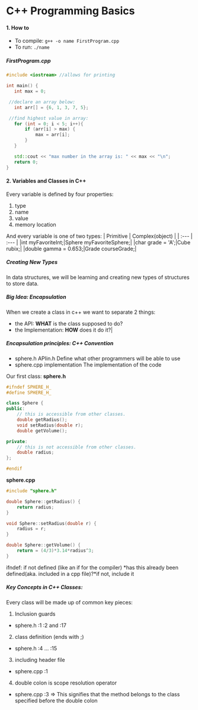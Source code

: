 # C++ Programming Basics

#### 1. How to

  * To compile: `g++ -o name FirstProgram.cpp`
  * To run: `./name`

 ##### FirstProgram.cpp
 ```cpp
#include <iostream> //allows for printing

 int main() {
 	int max = 0;

  //declare an array below:
 	int arr[] = {6, 1, 3, 7, 5};

  //find highest value in array:
 	for (int = 0; i < 5; i++){
 		if (arr[i] > max) {
 			max = arr[i];
 		}
 	}

 	std::cout << "max number in the array is: " << max << "\n";
 	return 0;
 }
 ```

 #### 2. Variables and Classes in C++

 Every variable is defined by four properties:
   1. type
   2. name
   3. value
   4. memory location

 And every variable is one of two types:
 | Primitive | Complex(object) |
 | :--- | :--- |
 |int myFavoriteInt;|Sphere myFavoriteSphere;|
 |char grade = 'A';|Cube rubix;|
 |double gamma = 0.653;|Grade courseGrade;|

##### **Creating New Types**
 In data structures, we will be learning and creating new types of structures to store data.

##### Big Idea: Encapsulation
When we create a class in c++ we want to separate 2 things:
  * the API: **WHAT** is the class supposed to do?
  * the Implementation: **HOW** does it do it?|

##### Encapsulation principles: C++ Convention
  * sphere.h
    APIin.h
    Define what other programmers will be able to use
  * sphere.cpp
  	implementation
  	The implementation of the code

Our first class:
**sphere.h**
```cpp
#ifndef SPHERE_H_
#define SPHERE_H_

class Sphere {
public:
	// this is accessible from other classes.
	double getRadius();
	void setRadius(double r);
	double getVolume();

private:
	// this is not accessible from other classes.
	double radius;
};

#endif
```

**sphere.cpp**
```cpp
#include "sphere.h"

double Sphere::getRadius() {
	return radius;
}

void Sphere::setRadius(double r) {
	radius = r;
}

double Sphere::getVolume() {
	return = (4/3)*3.14*radius^3;
}
```
ifndef: if not defined (like an if for the compiler)
*has this already been defined(aka. included in a cpp file)?*if not, include it

##### Key Concepts in C++ Classes:
Every class will be made up of common key pieces:

  1. Inclusion guards
  * sphere.h :1 :2 and :17
  2. class definition (ends with ;)
  * sphere.h :4 ... :15

  3. including header file
  * sphere.cpp :1
  4. double colon is scope resolution operator
  * sphere.cpp :3
  ⇒ This signifies that the method belongs to the class specified before the double colon

